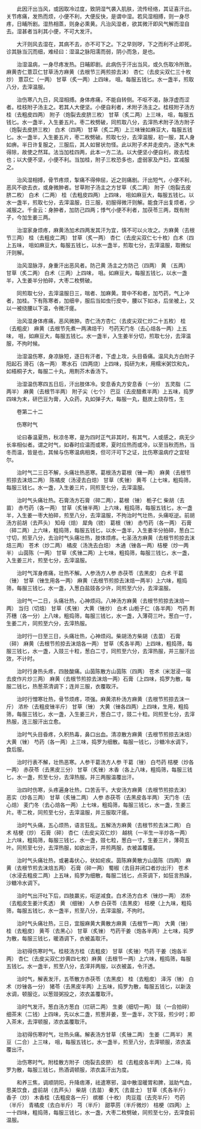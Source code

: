 <!-- { "loadSidebar": true } -->
　　此因汗出当风，或因取冷过度，致阴湿气袭入肌肤，流传经络，其证喜汗出。关节疼痛，发热而烦，小便不利，大便反快，是谓中湿。若风湿相搏，则一身尽疼，日晡所剧。湿热相蒸，则身必熏黄。凡治风湿者，欲其微汗即风气解而湿自去。湿甚者当利其小便，不可大发汗。

　　大汗则风去湿在，其病不去，亦不可下之。下之早则哕，下之而利不止即死。诊其脉当沉而细，难经曰：湿温之脉阳濡而弱，阴小而急，是也。

　　治湿温病，一身尽疼发热。日晡即剧。此病伤于汗出当风，或久伤取冷所致。麻黄杏仁薏苡仁甘草汤方麻黄（去根节三两煎掠去沫） 杏仁（去皮尖双仁三十枚炒） 薏苡仁（一两） 甘草（炙一两）上四味， 咀。每服五钱匕。水一盏半，煎取八分，去滓温服。

　　治伤寒八九日，风湿相搏。身体疼痛，不能自转侧。不呕不渴，脉浮虚而涩者。桂枝附子汤主之。若其人大便坚。小便自利者，术附子汤主之。桂枝附子汤方桂（去粗皮四两） 附子（炮裂去皮脐三枚） 甘草（炙二两）上三味， 咀，每服五钱匕。水一盏半，入生姜五片。枣二枚劈破，同煎取八分，去滓热术附子汤方附子（炮裂去皮脐三枚） 白术（四两） 甘草（炙二两）上三味锉如麻豆大，每服五钱匕。水一盏半，入生姜五片，枣二枚劈破。煎取七分，去滓温服，初一服，其人身如痹。半日许复服之，三服后，其人如冒状勿怪。此以附子术并走皮内，逐水气未得除，故使之然耳。法当加桂四两，此本一方二法。以大便坚小便自利，故去桂也；以大便不坚，小便不利。当加桂，附子三枚恐多也，虚弱家及产妇，宜减服之。

　　治风湿相搏，骨节疼烦，掣痛不得伸屈，近之则痛剧。汗出短气，小便不利，恶风不欲去衣，或身微肿者。甘草附子汤主之方甘草（炙二两） 附子（炮裂去皮脐二枚） 白术（二两） 桂（去粗皮四两）上四味， 咀如麻豆大，每服五钱匕。以水一盏半，煎取七分，去滓温服，日三服，初服得微汗则解。能食汗出复烦者，少减服之。千金云：身肿者，加防己四两；悸气小便不利者，加茯苓三两，既有附子，今加生姜三两。

　　治湿家身烦疼，麻黄汤加术四两发其汗为宜，慎不可以火攻之。方麻黄（去根节三两） 桂（去粗皮二两） 甘草（炙一两） 杏仁（去皮尖双仁七十枚）白术（四上五味， 咀如麻豆大，每服五钱匕，以水一盏半，煎取七分，去滓温服，取微似汗则解。

　　治风湿脉浮，身重汗出恶风者。防己黄 汤主之方防己（四两） 黄 （五两） 甘草（炙二两） 白术（三两）上四味， 咀。如麻豆大，每服五钱匕，以水一盏半，入生姜半分拍碎，大枣二枚劈破。

　　同煎取七分，去滓温服日三，喘者、加麻黄。胃中不和者，加芍药，气上冲者，加桂。下有陈寒者，加细辛，服后当如虫行皮中，腰以下如冰，后坐被上，又以一被绕腰以下温，令微汗瘥。

　　治风湿身体疼痛，恶风微肿。杏仁汤方杏仁（去皮尖双仁炒二十五枚） 桂（去粗皮） 麻黄（去根节先煮一两沸焙干） 芍药天门冬（去心焙各一两）上五味， 咀，如麻豆大，每服五钱匕。水一盏半，入生姜半分切，煎取七分，去滓温服，不拘时候。

　　治湿温伤寒，身凉脉短，逐日有汗者，下虚上攻，头目昏痛。温风丸方白附子 阳起石 滑石（各一两） 寒水石（四两烧）上四味，捣研为末，用糯米粥饮和丸，如梧桐子大，每服二十丸，用荆芥木香汤下。

　　治湿温伤寒四五日后，汗出肢体冷。安息香丸方安息香（一分） 五灵脂（二两半） 麻黄（去根节半两） 附子尖（七个） 巴豆（去皮醋煮半两）上五味，捣罗四味为末，研巴豆为膏，入众药，丸如弹子大，每服一丸，麸炭上烧存性，生

　　卷第二十二

　　伤寒时气

　　论曰春温夏热，秋凉冬寒，是为四时正气非其时，有其气，人或感之，病无少长率相似者。谓之时气，如春时应温而或寒，夏时应热而或冷，以至当秋而热，当冬而温，皆是也，其候与伤寒温病相类，但可汗可下之证，比伤寒温病疗之宜轻尔。

　　治时气二三日不解，头痛壮热恶寒。葛根汤方葛根（锉一两） 麻黄（去根节煎掠去沫焙二两） 陈橘皮（汤浸去白焙） 甘草（炙锉） 黄芩（上七味，粗捣筛，每服三钱匕。水一盏，入生姜三片，同煎至七分，去滓温服。

　　治时气头痛壮热。石膏汤方石膏（碎二两），葛根（锉） 栀子仁 柴胡（去苗） 赤芍药（各一两） 甘草（炙锉半两）上六味，粗捣筛，每服五钱匕，水一盏半，入生姜一枣大拍碎，煎至八分，去滓温服，不拘治时气壮热，头痛呕逆。前胡汤方前胡（去芦头） 知母（焙） 犀角（镑） 葛根（锉） 赤芍药（各一两） 石膏（碎二两）上六味，粗捣筛，每服五钱匕，以水一盏半，入生姜半分拍碎，葱白二寸切，煎至八分，去治时气头痛壮热，肢体烦疼。七圣汤方麻黄（去根节煎掠去沫焙三两） 苍术（炒二两） 橘皮（汤洗去白焙） 木通（锉各一两）桔梗（炒一两半） 山茵陈（一两） 甘草（炙锉二两）上七味，粗捣筛，每服三钱匕，水一盏，入生姜三片，煎至七分，去滓温服。

　　治时气浑身疼痛，壮热不解。人参汤方人参 赤茯苓（去黑皮） 白术 干葛（锉） 甘草（锉生用各一两） 麻黄（去根节煎掠去沫焙一两半）上六味，粗捣筛，每服三钱匕，水一盏，入葱白盐豉各少许，同煎至六分，去滓温服。

　　治时气一二日，头痛壮热，心神烦闷。八神汤方麻黄（去根节煎掠去沫焙一两） 当归（切焙） 甘草（炙锉） 大黄（锉炒） 白术 山栀子仁（各半两） 芍药 荆芥穗（各一分）上八味，粗捣筛，每服三钱匕，水一盏，入薄荷三叶。葱白一寸，生姜二片，同煎至六分，去滓热服。

　　治时行一日至三日，头痛壮热，心神烦闷。柴胡汤方柴胡（去苗） 石膏（碎） 麻黄（去根节煎掠去沫焙各一两） 甘草（炙各半两）上四味，粗捣筛，每服三钱匕，水一盏，入豉三十粒，葱白二寸，同煎至六分，去滓热服，并三服汗出效，不计时。

　　治时行身热头疼，四肢酸痛。山茵陈散方山茵陈（四两） 苍术（米泔浸一宿去皮作片炒三两） 麻黄（去根节煎掠去沫焙一两）石膏（上四味，捣罗为散，每服二钱匕，热葱茶清调下；连并三服，衣覆取汗。

　　治时行憎寒壮热，骨节烦疼，项强。麻黄浓朴汤方麻黄（去根节煎掠去沫一斤） 浓朴（去粗皮锉半斤） 甘草（锉） 大黄（锉各四两）上四味，生用，粗捣筛，每服三钱匕，水一盏，入生姜三片，葱白二寸，豉二十粒。同煎至七分，去滓热服，连三服汗出立愈。

　　治时气头目昏疼，久积热毒，鼻口出血。清凉散方麻黄（去根节煎掠去沫焙） 大黄（锉） 芍药（各一两）上三味，捣罗为细散。每服一钱匕，沙糖冷水调下，食后服。

　　治时行表不解，壮热恶寒。人参干葛汤方人参 干葛（锉） 白芍药 桔梗（炒各一两） 赤茯苓（去黑皮三分） 甘草（炙锉）木香（各上八味，粗捣筛，每服三钱匕，水一盏，煎至七分，去滓热服。并三两服温覆出汗。

　　治四时伤寒，头疼遍身壮热，口苦舌干。大安汤方麻黄（去根节煎掠去沫） 恶实（炒各三两） 甘草（炙锉二两） 人参 赤茯苓（去黑皮各半两） 天门冬（去心焙） 麦门冬（去心焙各一两）上七味，粗捣筛，每服三钱匕，水一盏，生姜三片。枣二枚，同煎至七分，去滓温服，并三服取汗瘥。

　　治时气头痛，五心烦热，语言狂乱。五解汤方麻黄（去根节煎去沫二两） 白术 桔梗（炒） 石膏（碎） 杏仁（去皮尖双仁炒） 越桃（一半生一半炒各一两）上六味，粗捣筛，每服三钱匕，水一盏，豉七粒，葱白一寸，生姜三片，薄荷五叶。同煎至七分，去滓热服，如欲出汗，并煎两服，衣被盖覆瘥。

　　治时气头痛壮热，或暑毒伏心，状如疟疾。茵陈麻黄散方山茵陈（四两） 麻黄（去根节煎去沫焙五两） 石膏（碎一两） 蜀椒（去目并闭口者炒出汗） 苍术（水浸去粗皮二两）上五味，捣罗为细散，每服二钱匕，点茶调下，如狂言热躁，沙糖冷水调下。

　　治时气出汗吐下后，四肢羸劣，呕逆减食。白术汤方白术（锉炒一两） 浓朴（去粗皮生姜汁炙透） 黄 （细锉） 人参 白茯苓（去黑皮） 桔梗（上九味，粗捣筛，每服五钱匕，水一盏半，煎至八分，去滓温服，不拘时。

　　治时气头痛壮热，三日，宜服麻黄大黄散方麻黄（去根节一两） 大黄（锉） 桂（去粗皮） 黄芩（去黑心） 甘草（炙锉） 芍药干姜（炮各半两）上七味，捣罗为散，每服三钱匕，暖酒调下，衣被盖取汗。

　　治初得伤寒时气。桂枝汤方桂（去粗皮） 甘草（炙锉）芍药 干姜（炮各半两） 杏仁（去皮尖双仁炒黄四七枚）麻黄（去根节一两）上六味，粗捣筛，每服五钱匕。水一盏半，煎至八分，去滓并两服，以衣被盖，令汗透。

　　治时气，解表发汗，五苓散方赤茯苓（去黑皮） 桂（去粗皮） 泽泻（锉） 白术（炒锉各一分） 猪苓（去黑皮半两）上五味，捣罗为散，每服五钱匕，以新汲水调，顿服讫，以葱豉粥投之，浓衣盖覆取汗。

　　治时气发汗。葱白汤方葱白（烂研二两） 生姜（细切一两） 豉（一合拍碎） 细茶末（二钱）上四味，先以水二盏，煎葱并姜，至一盏半，次下豉，煎少时；即入茶末，去滓顿服，浓衣盖覆取汗。

　　治初得伤寒时气，壮热头痛。解表汤方甘草（炙锉二两） 生姜（二两半） 黑豆（二合）上三味， 咀，每服五钱匕，水一盏半，煎至八分，去滓顿服，浓衣盖覆出汗。

　　治伤寒时气。附桂散方附子（炮裂去皮脐） 桂（去粗皮各半两）上二味，捣罗为散，每服三钱匕，热酒调顿服，浓衣盖汗出为度。

　　和养三焦，调顺阴阳，升降痞滞，祛遣寒邪，温中散湿暖胃和脾，滋助气血，思美饮食，虚前胡（去芦头） 柴胡（去苗） 秦艽（去苗土） 甘草（炙各半斤） 香子（炒） 木香桂（去粗皮各一斤） 槟榔（十枚） 肉豆蔻（去壳半斤） 芍药（半斤） 青橘皮（去白半斤） 芎（半斤） 甜葶苈（半斤微炒） 桔梗（四两）上一十四味，粗捣筛，每服三钱匕，水一盏，大枣二枚劈破，同煎至七分，去滓食前温服。

